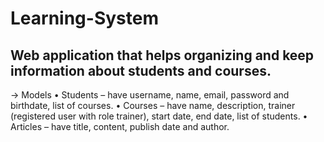 # Learning-System

## Web application that helps organizing and keep information about students and courses. 

-> Models
•	Students – have username, name, email, password and birthdate, list of courses.
• Courses – have name, description, trainer (registered user with role trainer), start date, end date, list of students.
•	Articles – have title, content, publish date and author.
